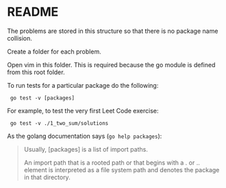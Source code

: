 # README

The problems are stored in this structure so that there is no package name collision.

Create a folder for each problem.

Open vim in this folder. This is required because the go module is defined from this root folder.

To run tests for a particular package do the following:

```
 go test -v [packages]
```

For example, to test the very first Leet Code exercise:

```
 go test -v ./1_two_sum/solutions
```

As the golang documentation says (`go help packages`):

> Usually, [packages] is a list of import paths.
>
> An import path that is a rooted path or that begins with
> a . or .. element is interpreted as a file system path and
> denotes the package in that directory.
